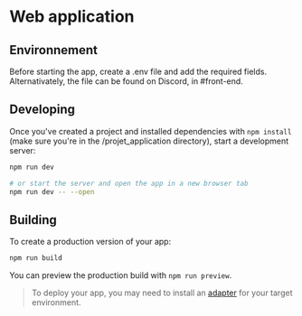 # Web application

## Environnement

Before starting the app, create a .env file and add the required fields. Alternativately, the file can be found on Discord, in #front-end.

## Developing

Once you've created a project and installed dependencies with `npm install` (make sure you're in the /projet_application directory), start a development server:

```bash
npm run dev

# or start the server and open the app in a new browser tab
npm run dev -- --open
```

## Building

To create a production version of your app:

```bash
npm run build
```

You can preview the production build with `npm run preview`.

> To deploy your app, you may need to install an [adapter](https://kit.svelte.dev/docs/adapters) for your target environment.
